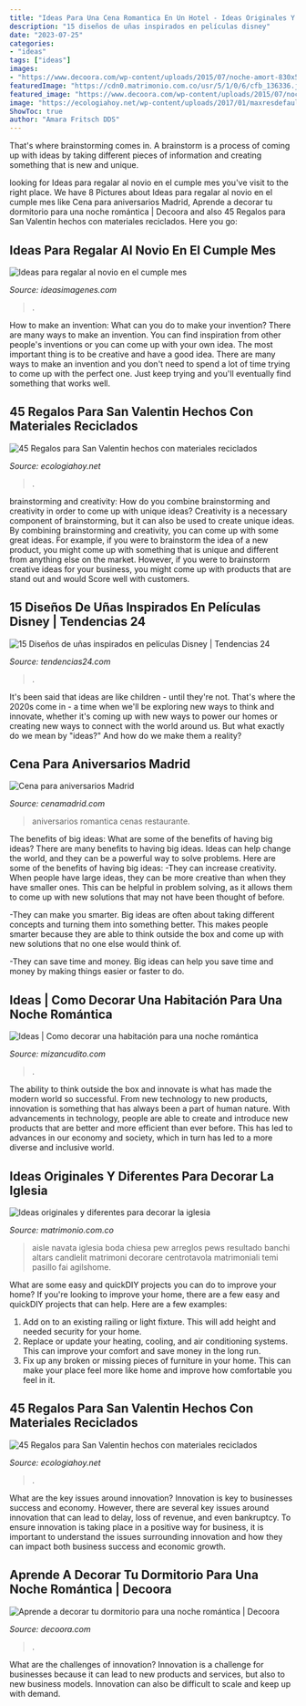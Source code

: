 ```yaml
---
title: "Ideas Para Una Cena Romantica En Un Hotel - Ideas Originales Y Diferentes Para Decorar La Iglesia"
description: "15 diseños de uñas inspirados en películas disney"
date: "2023-07-25"
categories:
- "ideas"
tags: ["ideas"]
images:
- "https://www.decoora.com/wp-content/uploads/2015/07/noche-amort-830x553.jpg"
featuredImage: "https://cdn0.matrimonio.com.co/usr/5/1/0/6/cfb_136336.jpg"
featured_image: "https://www.decoora.com/wp-content/uploads/2015/07/noche-amort-830x553.jpg"
image: "https://ecologiahoy.net/wp-content/uploads/2017/01/maxresdefault-4.jpg"
ShowToc: true
author: "Amara Fritsch DDS"
---
```



That's where brainstorming comes in. A brainstorm is a process of coming up with ideas by taking different pieces of information and creating something that is new and unique.

	

		
looking for Ideas para regalar al novio en el cumple mes you've visit to the right place. We have 8 Pictures about Ideas para regalar al novio en el cumple mes like Cena para aniversarios Madrid, Aprende a decorar tu dormitorio para una noche romántica | Decoora and also 45 Regalos para San Valentin hechos con materiales reciclados. Here you go:
		
    
## Ideas Para Regalar Al Novio En El Cumple Mes

<img loading=lazy src="https://ideasimagenes.com/wp-content/uploads/2016/08/1.jpg" onerror="this.onerror=null;this.src='https://tse4.mm.bing.net/th?id=OIP.HIiz0ITJh1Utj-eirgKfFgHaKM&amp;pid=15.1';" alt="Ideas para regalar al novio en el cumple mes">

_Source: ideasimagenes.com_

>. 

	

How to make an invention: What can you do to make your invention?
There are many ways to make an invention. You can find inspiration from other people's inventions or you can come up with your own idea. The most important thing is to be creative and have a good idea. There are many ways to make an invention and you don't need to spend a lot of time trying to come up with the perfect one. Just keep trying and you'll eventually find something that works well.

    
## 45 Regalos Para San Valentin Hechos Con Materiales Reciclados

<img loading=lazy src="https://ecologiahoy.net/wp-content/uploads/2017/01/maxresdefault-4.jpg" onerror="this.onerror=null;this.src='https://tse1.mm.bing.net/th?id=OIP.ORLseLPNnp9359-4rhyTawHaE8&amp;pid=15.1';" alt="45 Regalos para San Valentin hechos con materiales reciclados">

_Source: ecologiahoy.net_

>. 

	

brainstorming and creativity: How do you combine brainstorming and creativity in order to come up with unique ideas?
Creativity is a necessary component of brainstorming, but it can also be used to create unique ideas. By combining brainstorming and creativity, you can come up with some great ideas. For example, if you were to brainstorm the idea of a new product, you might come up with something that is unique and different from anything else on the market. However, if you were to brainstorm creative ideas for your business, you might come up with products that are stand out and would Score well with customers.

    
## 15 Diseños De Uñas Inspirados En Películas Disney | Tendencias 24

<img loading=lazy src="https://www.tendencias24.com/wp-content/uploads/2020/12/Unas-3-700x700-1.jpg" onerror="this.onerror=null;this.src='https://tse3.mm.bing.net/th?id=OIP.8nyG4lih3Q1V42fFF4qwaAHaHa&amp;pid=15.1';" alt="15 Diseños de uñas inspirados en películas Disney | Tendencias 24">

_Source: tendencias24.com_

>. 

	

It's been said that ideas are like children - until they're not. That's where the 2020s come in - a time when we'll be exploring new ways to think and innovate, whether it's coming up with new ways to power our homes or creating new ways to connect with the world around us. But what exactly do we mean by "ideas?" And how do we make them a reality?

    
## Cena Para Aniversarios Madrid

<img loading=lazy src="http://www.cenamadrid.com/wp-content/uploads/2015/07/cena-aniversario-madrid.jpg" onerror="this.onerror=null;this.src='https://tse4.mm.bing.net/th?id=OIP.4poo3setD876szdW-4ojDwHaDS&amp;pid=15.1';" alt="Cena para aniversarios Madrid">

_Source: cenamadrid.com_

>aniversarios romantica cenas restaurante. 

	

The benefits of big ideas: What are some of the benefits of having big ideas?
There are many benefits to having big ideas. Ideas can help change the world, and they can be a powerful way to solve problems. Here are some of the benefits of having big ideas: 
-They can increase creativity. When people have large ideas, they can be more creative than when they have smaller ones. This can be helpful in problem solving, as it allows them to come up with new solutions that may not have been thought of before. 

-They can make you smarter. Big ideas are often about taking different concepts and turning them into something better. This makes people smarter because they are able to think outside the box and come up with new solutions that no one else would think of. 

-They can save time and money. Big ideas can help you save time and money by making things easier or faster to do.

    
## Ideas | Como Decorar Una Habitación Para Una Noche Romántica

<img loading=lazy src="https://3.bp.blogspot.com/-RRQtiJKfRW8/VMBHCD8GPXI/AAAAAAAABOk/br31Qqlf6AU/s1600/habitaciones%2Bromanticas%2Bs.jpg" onerror="this.onerror=null;this.src='https://tse1.mm.bing.net/th?id=OIP.GPeQA3Du1GJVCKrN-yn4GAHaE3&amp;pid=15.1';" alt="Ideas | Como decorar una habitación para una noche romántica">

_Source: mizancudito.com_

>. 

	

The ability to think outside the box and innovate is what has made the modern world so successful. From new technology to new products, innovation is something that has always been a part of human nature. With advancements in technology, people are able to create and introduce new products that are better and more efficient than ever before. This has led to advances in our economy and society, which in turn has led to a more diverse and inclusive world.

    
## Ideas Originales Y Diferentes Para Decorar La Iglesia

<img loading=lazy src="https://cdn0.matrimonio.com.co/usr/5/1/0/6/cfb_136336.jpg" onerror="this.onerror=null;this.src='https://tse1.mm.bing.net/th?id=OIP.j_x7G2GpITBwMKf-01gYtQAAAA&amp;pid=15.1';" alt="Ideas originales y diferentes para decorar la iglesia">

_Source: matrimonio.com.co_

>aisle navata iglesia boda chiesa pew arreglos pews resultado banchi altars candlelit matrimoni decorare centrotavola matrimoniali temi pasillo fai agilshome. 

	

What are some easy and quickDIY projects you can do to improve your home?
If you're looking to improve your home, there are a few easy and quickDIY projects that can help. Here are a few examples: 
1. Add on to an existing railing or light fixture. This will add height and needed security for your home.
2. Replace or update your heating, cooling, and air conditioning systems. This can improve your comfort and save money in the long run.
3. Fix up any broken or missing pieces of furniture in your home. This can make your place feel more like home and improve how comfortable you feel in it.

    
## 45 Regalos Para San Valentin Hechos Con Materiales Reciclados

<img loading=lazy src="https://ecologiahoy.net/wp-content/uploads/2017/01/maxresdefault-3.jpg" onerror="this.onerror=null;this.src='https://tse3.mm.bing.net/th?id=OIP.jkQ4vqFHQgUU-S1_hbQpUQHaEK&amp;pid=15.1';" alt="45 Regalos para San Valentin hechos con materiales reciclados">

_Source: ecologiahoy.net_

>. 

	

What are the key issues around innovation?
Innovation is key to businesses success and economy. However, there are several key issues around innovation that can lead to delay, loss of revenue, and even bankruptcy. To ensure innovation is taking place in a positive way for business, it is important to understand the issues surrounding innovation and how they can impact both business success and economic growth.

    
## Aprende A Decorar Tu Dormitorio Para Una Noche Romántica | Decoora

<img loading=lazy src="https://www.decoora.com/wp-content/uploads/2015/07/noche-amort-830x553.jpg" onerror="this.onerror=null;this.src='https://tse1.mm.bing.net/th?id=OIP.RRtpERkPovcwPC8TQuYYAAHaE7&amp;pid=15.1';" alt="Aprende a decorar tu dormitorio para una noche romántica | Decoora">

_Source: decoora.com_

>. 

	

What are the challenges of innovation?
Innovation is a challenge for businesses because it can lead to new products and services, but also to new business models. Innovation can also be difficult to scale and keep up with demand.

